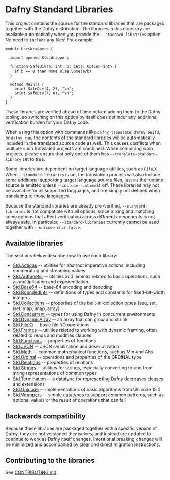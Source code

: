 # Dafny Standard Libraries

This project contains the source for the standard libraries
that are packaged together with the Dafny distribution.
The libraries in this directory are available automatically
when you provide the `--standard-libraries` option.
No need to `include` any files! For example:

<!-- %check-verify -->
```dafny
module UsesWrappers {

  import opened Std.Wrappers

  function SafeDiv(a: int, b: int): Option<int> {
    if b == 0 then None else Some(a/b)
  }

  method Main() {
    print SafeDiv(4, 2), "\n";
    print SafeDiv(7, 0), "\n";
  }
}
```

These libraries are verified ahead of time before adding them to the Dafny tooling,
so switching on this option by itself does not incur any additional verification burden for your Dafny code.

When using this option with commands like `dafny translate`, `dafny build`, or `dafny run`,
the contents of the standard libraries will be automatically included in the translated source code as well. 
This causes conflicts when multiple such translated projects are combined. When combining such projects, please ensure that only one of them has `--translate-standard-library` set to true. 

Some libraries are dependent on target language utilities, such as `FileIO`.
When `--standard-libraries` is on,
the translation process will also include some additional supporting target language source files,
just as the runtime source is emitted unless `--include-runtime` is off.
These libraries may not be available for all supported languages,
and are simply not defined when translating to those languages.

Because the standard libraries are already pre-verified, `--standard-libraries` is not compatible with all options,
since mixing and matching some options that affect verification across different components is not always safe.
In particular, `--standard-libraries` currently cannot be used together with `--unicode-char:false`.

## Available libraries

The sections below describe how to use each library:

- [Std.Actions](src/Std/Actions/README.md) -- utilities for abstract imperative actions, including enumerating and streaming values
- [Std.Arithmetic](src/Std/Arithmetic/README.md) -- utilities and lemmas related to basic operations, such as multiplication and exponentiation
- [Std.Base64](src/Std/Base64.md) -- base-64 encoding and decoding
- [Std.BoundedInts](src/Std/BoundedInts.md) -- definitions of types and constants for fixed-bit-width integers
- [Std.Collections](src/Std/Collections/Collections.md) -- properties of the built-in collection types (seq, set, iset, map, imap, array)
- [Std.Concurrent](src/Std/TargetSpecific) -- types for using Dafny in concurrent environments
- [Std.DynamicArray](src/Std/DynamicArray.dfy) -- an array that can grow and shrink
- [Std.FileIO](src/Std/TargetSpecific) -- basic file I/O operations
- [Std.Frames](src/Std/Frames.md) -- utilities related to working with dynamic framing, often related to reads and modifies clauses
- [Std.Functions](src/Std/Functions.md) -- properties of functions
- [Std.JSON](src/Std/JSON/JSON.md) -- JSON serialization and deserialization
- [Std.Math](src/Std/Math.md) -- common mathematical functions, such as Min and Abs
- [Std.Ordinal](src/Std/Ordinal.md) -- operations and properties of the ORDINAL type
- [Std.Relations](src/Std/Relations.md) -- properties of relations
- [Std.Strings](src/Std/Strings.md) -- utilities for strings, especially converting to and from string representations of common types
- [Std.Termination](src/Std/Termination.md) -- a datatype for representing Dafny decreases clauses and extensions
- [Std.Unicode](src/Std/Unicode/Unicode.md) -- implementations of basic algorithms from Unicode 15.0
- [Std.Wrappers](src/Std/Wrappers.md) -- simple datatypes to support common patterns, such as optional values or the result of operations that can fail

## Backwards compatibility

Because these libraries are packaged together with a specific version of Dafny,
they are not versioned themselves, and instead are updated to continue to work as Dafny itself changes.
Intentional breaking changes will be minimized and accompanied by clear and direct migration instructions.

## Contributing to the libraries

See [CONTRIBUTING.md](CONTRIBUTING.md).
